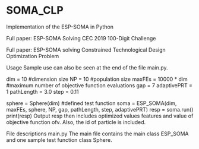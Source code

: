 # SOMA_CLP

Implementation of the ESP-SOMA in Python

Full paper: ESP-SOMA Solving CEC 2019 100-Digit Challenge

Full paper: ESP-SOMA solving Constrained Technological Design Optimization Problem

Usage
Sample use can also be seen at the end of the file main.py.

dim = 10 #dimension size
NP = 10 #population size
maxFEs = 10000 * dim #maximum number of objective function evaluations
gap = 7
adaptivePRT = 1
pathLength = 3.0
step = 0.11

sphere = Sphere(dim) #defined test function
soma = ESP_SOMA(dim, maxFEs, sphere, NP, gap, pathLength, step, adaptivePRT)
resp = soma.run()
print(resp)
Output resp then includes optimized values features and value of objective function ofv. Also, the id of particle is included.

File descriptions
main.py
The main file contains the main class ESP_SOMA and one sample test function class Sphere.
